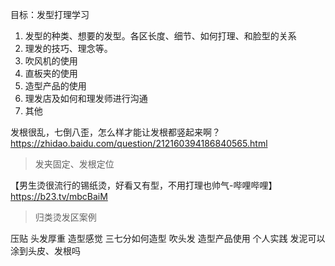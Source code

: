 目标：发型打理学习
1. 发型的种类、想要的发型。各区长度、细节、如何打理、和脸型的关系
2. 理发的技巧、理念等。
3. 吹风机的使用
4. 直板夹的使用
5. 造型产品的使用
6. 理发店及如何和理发师进行沟通
7. 其他



发根很乱，七倒八歪，怎么样才能让发根都竖起来啊？
https://zhidao.baidu.com/question/212160394186840565.html
> 发夹固定、发根定位




【男生烫很流行的锡纸烫，好看又有型，不用打理也帅气-哔哩哔哩】 https://b23.tv/mbcBaiM
> 归类烫发区案例


压贴
头发厚重
造型感觉
三七分如何造型
吹头发
造型产品使用
个人实践
发泥可以涂到头皮、发根吗


<!--stackedit_data:
eyJoaXN0b3J5IjpbNzQ3NzEzNTQ0LDE1OTM0NTU0MjgsLTEzMT
k0MzY3MjIsLTE2Mjc2NDQ5NDIsMTQzNjE2ODc0Niw0ODM3NjEw
MzcsLTQ1Njg5NTgyNiwtMTkyMzQ4NTY5MywtMzY1Njc4MTc2LC
0xOTMxNDUwMzcyLDE3NjI2OTM5MDIsLTY1Njc0NTk1NCwyMDc1
NjUwNzQ2LDE1NTkyMDkzMDcsMTQxMjAwMTY4NiwtMTI4Mzk4NT
UzN119
-->